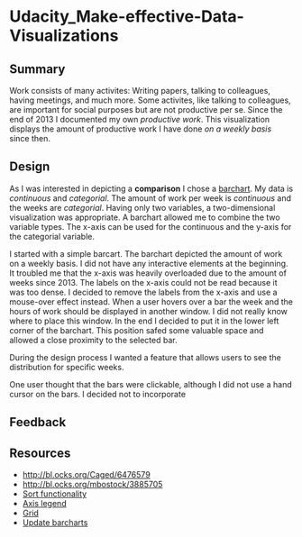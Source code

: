 # Udacity_Make-effective-Data-Visualizations


## Summary
Work consists of many activites: Writing papers, talking to colleagues, having meetings, and much more. Some activites, like talking to colleagues, are important for social purposes but are not productive per se. Since the end of 2013 I documented my own *productive work*. This visualization displays the amount of productive work I have done *on a weekly basis* since then. 
<!-- in no more than 4 sentences, briefly introduce your data visualization and add any context that can help readers understand it -->

## Design
As I was interested in depicting a **comparison** I chose a [barchart](http://www.storytellingwithdata.com/blog/2013/04/chart-chooser). My data is *continuous* and *categorial*. The amount of work per week is *continuous* and the weeks are *categorial*. Having only two variables, a two-dimensional visualization was appropriate. A barchart allowed me to combine the two variable types. The x-axis can be used for the continuous and the y-axis for the categorial variable.

I started with a simple barcart. The barchart depicted the amount of work on a weekly basis. I did not have any interactive elements at the beginning. It troubled me that the x-axis was heavily overloaded due to the amount of weeks since 2013. The labels on the x-axis could not be read because it was too dense. I decided to remove the labels from the x-axis and use a mouse-over effect instead. When a user hovers over a bar the week and the hours of work should be displayed in another window. I did not really know where to place this window. In the end I decided to put it in the lower left corner of the barchart. This position safed some valuable space and allowed a close proximity to the selected bar.

During the design process I wanted a feature that allows users to see the distribution for specific weeks. 

One user thought that the bars were clickable, although I did not use a hand cursor on the bars. I decided not to incorporate 
<!-- explain any design choices you made including changes to the visualization after collecting feedback -->

## Feedback
<!-- include all feedback you received from others on your visualization from the first sketch to the final visualization -->

## Resources
<!-- list any sources you consulted to create your visualization -->

* http://bl.ocks.org/Caged/6476579
* http://bl.ocks.org/mbostock/3885705
* [Sort functionality](http://bl.ocks.org/mbostock/3943967)
* [Axis legend](https://bost.ocks.org/mike/nations/)
* [Grid](http://bl.ocks.org/hunzy/11110940)
* [Update barcharts](https://bl.ocks.org/RandomEtc/cff3610e7dd47bef2d01)


<!-- Work 

* 12.06.2016: 16:31 - 17:56

-->
